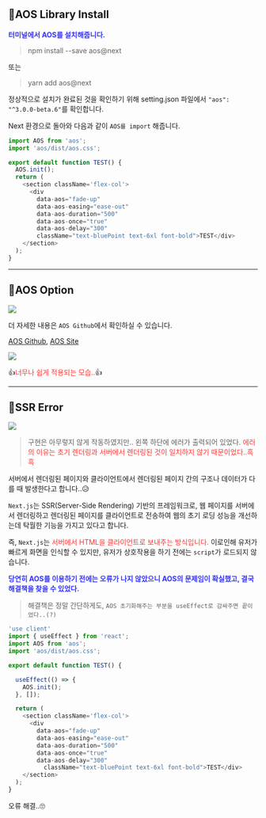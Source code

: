 ## 🦮AOS Library Install

<span style='color: #3333ff;'>**터미널에서 AOS를 설치해줍니다.**</span>
>npm install --save aos@next

또는
>yarn add aos@next

정상적으로 설치가 완료된 것을 확인하기 위해 setting.json 파일에서 `"aos": "^3.0.0-beta.6"`를 확인합니다.

Next 환경으로 돌아와 다음과 같이 `AOS를 import` 해줍니다.

```javascript
import AOS from 'aos';
import 'aos/dist/aos.css';

export default function TEST() {
  AOS.init();
  return (
    <section className='flex-col'>
      <div
    	data-aos="fade-up"
    	data-aos-easing="ease-out"
    	data-aos-duration="500"
    	data-aos-once="true"
    	data-aos-delay="300"
        className="text-bluePoint text-6xl font-bold">TEST</div>
    </section>
  );
}
```

***

## 🦮AOS Option

<img src="/images/publishing_study/8/image1.webp"/>

더 자세한 내용은 `AOS Github`에서 확인하실 수 있습니다.

[AOS Github](https://github.com/michalsnik/aos#animations), [AOS Site](https://michalsnik.github.io/aos/)

<img src="/images/publishing_study/8/image2.webp"/>


👍<span style="color: #ff3333">너무나 쉽게 적용되는 모습..</span>👍

***

## 🦮SSR Error

<img src="/images/publishing_study/8/image3.webp"/>

>구현은 아무렇지 않게 작동하였지만.. 왼쪽 하단에 에러가 출력되어 있었다. <spna style="color: #ff3333">에러의 이유는 초기 렌더링과 서버에서 렌더링된 것이 일치하지 않기 때문이었다..흑흑</span>

서버에서 렌더링된 페이지와 클라이언트에서 렌더링된 페이지 간의 구조나 데이터가 다를 때 발생한다고 합니다..😥

`Next.js`는 SSR(Server-Side Rendering) 기반의 프레임워크로, 웹 페이지를 서버에서 렌더링하고 렌더링된 페이지를 클라이언트로 전송하여 웹의 초기 로딩 성능을 개선하는데 탁월한 기능을 가지고 있다고 합니다.

즉, `Next.js`는 <span style="color: #ff3333">서버에서 HTML을 클라이언트로 보내주는 방식입니다.</span> 이로인해 유저가 빠르게 화면을 인식할 수 있지만, 유저가 상호작용을 하기 전에는 `script`가 로드되지 않습니다.

<span style="color: #3333ff; font-weight: bold">당연히 AOS를 이용하기 전에는 오류가 나지 않았으니 AOS의 문제임이 확실했고, 결국 해결책을 찾을 수 있었다.</span>

>해결책은 정말 간단하게도, `AOS 초기화해주는 부분을 useEffect로 감싸주면 끝이었다..(?)`

```javascript
'use client'
import { useEffect } from 'react';
import AOS from 'aos';
import 'aos/dist/aos.css';

export default function TEST() {

  useEffect(() => {
    AOS.init();
  }, []);

  return (
    <section className='flex-col'>
      <div
    	data-aos="fade-up"
    	data-aos-easing="ease-out"
    	data-aos-duration="500"
    	data-aos-once="true"
    	data-aos-delay="300"
          className="text-bluePoint text-6xl font-bold">TEST</div>
    </section>
  );
}
```

오류 해결..🙄